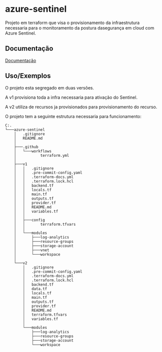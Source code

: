 
# azure-sentinel

Projeto em terraform que visa o provisionamento da infraestrutura necessaria para o monitoramento da postura dasegurança em cloud com Azure Sentinel.


## Documentação

[Documentação](https://link-da-documentação)


## Uso/Exemplos

O projeto esta segregado em duas versões.

A v1 provisiona toda a infra necessaria para ativação do Sentinel.

A v2 utiliza de recursos ja provisionados para provisionamento do recurso.

O projeto tem a seguinte estrutura necessaria para funcionamento:

```
C:.
└───azure-sentinel
    │   .gitignore
    │   README.md
    │
    ├───.github
    │   └───workflows
    │           terraform.yml
    │
    ├───v1
    │   │   .gitignore
    │   │   .pre-commit-config.yaml
    │   │   .terraform-docs.yml
    │   │   .terraform.lock.hcl
    │   │   backend.tf
    │   │   locals.tf
    │   │   main.tf
    │   │   outputs.tf
    │   │   provider.tf
    │   │   README.md
    │   │   variables.tf
    │   │
    │   ├───config
    │   │       terraform.tfvars
    │   │
    │   └───modules
    │       ├───log-analytics
    │       ├───resource-groups
    │       ├───storage-account
    │       ├───vnet
    │       └───workspace
    │
    └───v2
        │   .gitignore
        │   .pre-commit-config.yaml
        │   .terraform-docs.yml
        │   .terraform.lock.hcl
        │   backend.tf
        │   data.tf
        │   locals.tf
        │   main.tf
        │   outputs.tf
        │   provider.tf
        │   README.md
        │   terraform.tfvars
        │   variables.tf
        │
        └───modules
            ├───log-analytics
            ├───resource-groups
            ├───storage-account
            └───workspace

```

